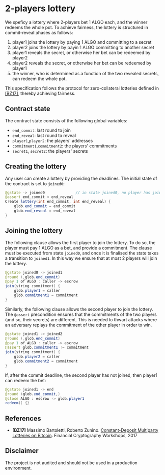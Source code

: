 # 2-players lottery

We speficy a lottery where 2-players bet 1 ALGO each, and the winner redeems the whole pot. To achieve fairness, the lottery is structured in commit-reveal phases as follows:
1. player1 joins the lottery by paying 1 ALGO and committing to a secret
2. player2 joins the lottery by payin 1 ALGO committing to another secret
3. player1 reveals the secret, or otherwise her bet can be redeemed by player2
4. player2 reveals the secret, or otherwise her bet can be redeemed by player1
5. the winner, who is determined as a function of the two revealed secrets, can redeem the whole pot.

This specification follows the protocol for zero-collateral lotteries defined in [[BZ17]](#references), thereby achieving fairness.

## Contract state

The contract state consists of the following global variables:
* `end_commit`: last round to join
* `end_reveal`: last round to reveal
* `player1`,`player2`: the players' addresses
* `commitment1`,`commitment2`: the players' commitments
* `secret1`, `secret2`: the players' secrets

## Creating the lottery

Any user can create a lottery by providing the deadlines. The initial state of the contract is set to `joined0`:
```java
@gstate -> joined0	            // in state joined0, no player has joined yet
@assert end_commit < end_reveal
Create lottery(int end_commit, int end_reveal) {
    glob.end_commit = end_commit
    glob.end_reveal = end_reveal
}
```

## Joining the lottery

The following clause allows the first player to join the lottery. To do so, the player must pay 1 ALGO as a bet, and provide a commitment. 
The clause must be executed from state `joined0`, and once it is finalised the state takes a transition to `joined1`. 
In this way we ensure that at most 2 players will join the lottery.
```java
@gstate joined0 -> joined1 
@round (,glob.end_commit)
@pay 1 of ALGO : caller -> escrow
join(string commitment) {
    glob.player1 = caller
    glob.commitment1 = commitment
}
```

Similarly, the following clause allows the second player to join the lottery.
The `@assert` precondition ensures that the commitments of the two players (and so, their secrets) are different. This is needed to thwart attacks where an adversary replays the commitment of the other player in order to win.
```java
@gstate joined1 -> joined2
@round (,glob.end_commit)
@pay 1 of ALGO : caller -> escrow
@assert glob.commitment1 != commitment 
join(string commitment) {
    glob.player2 = caller
    glob.commitment2 = commitment
}
```

If, after the commit deadline, the second player has not joined, then player1 can redeem the bet:
```java
@gstate joined1 -> end
@round (glob.end_commit,)
@close ALGO : escrow -> glob.player1
redeem() {}
```

## References

- **[BZ17]** Massimo Bartoletti, Roberto Zunino. [Constant-Deposit Multiparty Lotteries on Bitcoin](https://eprint.iacr.org/2016/955). Financial Cryptography Workshops, 2017

## Disclaimer

The project is not audited and should not be used in a production environment.

